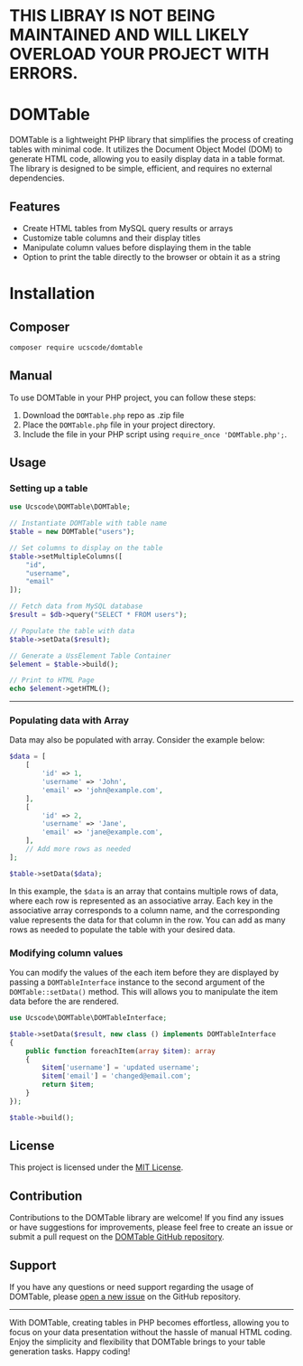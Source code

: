 # THIS LIBRAY IS NOT BEING MAINTAINED AND WILL LIKELY OVERLOAD YOUR PROJECT WITH ERRORS.

# DOMTable

DOMTable is a lightweight PHP library that simplifies the process of creating tables with minimal code. It utilizes the Document Object Model (DOM) to generate HTML code, allowing you to easily display data in a table format. The library is designed to be simple, efficient, and requires no external dependencies.

## Features

- Create HTML tables from MySQL query results or arrays
- Customize table columns and their display titles
- Manipulate column values before displaying them in the table
- Option to print the table directly to the browser or obtain it as a string

# Installation

## Composer

```bash
composer require ucscode/domtable
```

## Manual

To use DOMTable in your PHP project, you can follow these steps:

1. Download the `DOMTable.php` repo as .zip file
2. Place the `DOMTable.php` file in your project directory.
3. Include the file in your PHP script using `require_once 'DOMTable.php';`.

## Usage

### Setting up a table

```php
use Ucscode\DOMTable\DOMTable;

// Instantiate DOMTable with table name
$table = new DOMTable("users");

// Set columns to display on the table
$table->setMultipleColumns([
    "id",
    "username",
    "email"
]);

// Fetch data from MySQL database
$result = $db->query("SELECT * FROM users");

// Populate the table with data
$table->setData($result);

// Generate a UssElement Table Container
$element = $table->build();

// Print to HTML Page
echo $element->getHTML();
```

---

### Populating data with Array

Data may also be populated with array. Consider the example below:

```php
$data = [
    [
        'id' => 1,
        'username' => 'John',
        'email' => 'john@example.com',
    ],
    [
        'id' => 2,
        'username' => 'Jane',
        'email' => 'jane@example.com',
    ],
    // Add more rows as needed
];

$table->setData($data);
```

In this example, the `$data` is an array that contains multiple rows of data, where each row is represented as an associative array. Each key in the associative array corresponds to a column name, and the corresponding value represents the data for that column in the row. You can add as many rows as needed to populate the table with your desired data.

### Modifying column values

You can modify the values of the each item before they are displayed by passing a `DOMTableInterface` instance to the second argument of the `DOMTable::setData()` method. This will allows you to manipulate the item data before the are rendered.

```php
use Ucscode\DOMTable\DOMTableInterface;

$table->setData($result, new class () implements DOMTableInterface 
{
    public function foreachItem(array $item): array
    {
        $item['username'] = 'updated username';
        $item['email'] = 'changed@email.com';
        return $item;
    }
});

$table->build();
```

## License

This project is licensed under the [MIT License](https://opensource.org/licenses/MIT).

## Contribution

Contributions to the DOMTable library are welcome! If you find any issues or have suggestions for improvements, please feel free to create an issue or submit a pull request on the [DOMTable GitHub repository](https://github.com/ucscode/domtable).

## Support

If you have any questions or need support regarding the usage of DOMTable, please [open a new issue](https://github.com/ucscode/domtable/issues) on the GitHub repository.

---

With DOMTable, creating tables in PHP becomes effortless, allowing you to focus on your data presentation without the hassle of manual HTML coding. Enjoy the simplicity and flexibility that DOMTable brings to your table generation tasks. Happy coding!
